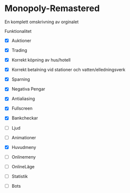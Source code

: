 # Monopoly-Remastered

En komplett omskrivning av orginalet

Funktionalitet
- [x] Auktioner
- [x] Trading
- [x] Korrekt köpning av hus/hotell
- [x] Korrekt betalning vid stationer och vatten/elledningsverk
- [x] Sparning
- [x] Negativa Pengar
- [x] Antialiasing
- [x] Fullscreen
- [x] Bankcheckar
- [ ] Ljud
- [ ] Animationer
- [x] Huvudmeny
- [ ] Onlinemeny
- [ ] OnlineLäge
- [ ] Statistik
- [ ] Bots

